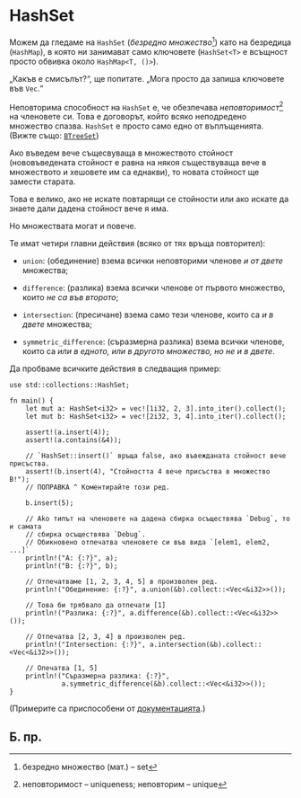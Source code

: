 # HashSet

Можем да гледаме на `HashSet` (_безредно множество_[^set]) като на безредица (`HashMap`), в
която ни занимават само ключовете (`HashSet<T>` е всъщност просто обвивка около
`HashMap<T, ()>`).

„Какъв е смисълът?“, ще попитате. „Мога просто да запиша ключовете във `Vec`.“

Неповторима способност на `HashSet` е, че обезпечава _неповторимост_[^unique] на членовете
си. Това е договорът, който всяко неподредено множество спазва. `HashSet` е просто
само едно от въплъщенията. (Вижте също: [`BTreeSet`][treeset])

Ако въведем вече същесвуваща в множеството стойност (нововъведената стойност е равна
на някоя съществуваща вече в множеството и хешовете им са еднакви), то новата
стойност ще замести старата.

Това е велико, ако не искате повтарящи се стойности или ако искате да знаете
дали дадена стойност вече я има.

Но множествата могат и повече.

Те имат четири главни действия (всяко от тях връща повторител):

* `union`: (обединение) взема всички неповторими членове _и от двете_ множества;

* `difference`: (разлика) взема всички членове от първото множество, които _не са във второто_;

* `intersection`: (пресичане) взема само тези членове, които са _и в двете_ множества;

* `symmetric_difference`: (съразмерна разлика) взема всички членове, които са _или в едното, или в другото множество, но не и в двете_.

Да пробваме всичките действия в следващия пример:

```rust,editable,ignore,mdbook-runnable
use std::collections::HashSet;

fn main() {
    let mut a: HashSet<i32> = vec![1i32, 2, 3].into_iter().collect();
    let mut b: HashSet<i32> = vec![2i32, 3, 4].into_iter().collect();

    assert!(a.insert(4));
    assert!(a.contains(&4));

    // `HashSet::insert()` връща false, ако въвежданата стойност вече присъства.
    assert!(b.insert(4), "Стойността 4 вече присъства в множество B!");
    // ПОПРАВКА ^ Коментирайте този ред.

    b.insert(5);

    // Ako типът на членовете на дадена сбирка осъществява `Debug`, то и самата
    // сбирка осъществява `Debug`.
    // Обикновено отпечатва членовете си във вида `[elem1, elem2, ...]`
    println!("A: {:?}", a);
    println!("B: {:?}", b);

    // Отпечатваме [1, 2, 3, 4, 5] в произволен ред.
    println!("Обединение: {:?}", a.union(&b).collect::<Vec<&i32>>());

    // Това би трябвало да отпечати [1]
    println!("Разлика: {:?}", a.difference(&b).collect::<Vec<&i32>>());

    // Отпечатва [2, 3, 4] в произволен ред.
    println!("Intersection: {:?}", a.intersection(&b).collect::<Vec<&i32>>());

    // Опечатва [1, 5]
    println!("Съразмерна разлика: {:?}",
             a.symmetric_difference(&b).collect::<Vec<&i32>>());
}
```

(Примерите са приспособени от [документацията][hash-set].)

## Б. пр.

[^set]: безредно множество (мат.) – set 

[^unique]: неповторимост – uniqueness; неповторим – unique

[treeset]: https://doc.rust-lang.org/std/collections/struct.BTreeSet.html
[hash-set]: https://doc.rust-lang.org/std/collections/struct.HashSet.html#method.difference
